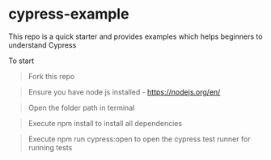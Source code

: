 # cypress-example

This repo is a quick starter and provides examples which helps beginners to understand Cypress

To start
> Fork this repo

> Ensure you have node js installed - https://nodejs.org/en/

> Open the folder path in terminal

> Execute npm install to install all dependencies

> Execute npm run cypress:open to open the cypress test runner for running tests
